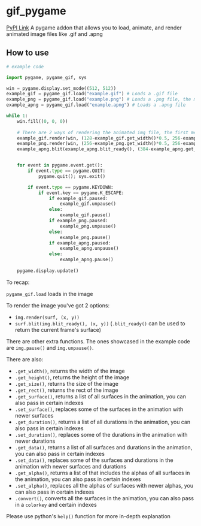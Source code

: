 # gif_pygame
[PyPI Link](https://pypi.org/project/gif-pygame/0.0.1/)
A pygame addon that allows you to load, animate, and render animated image files like .gif and .apng

## How to use
```py
# example code

import pygame, pygame_gif, sys

win = pygame.display.set_mode((512, 512))
example_gif = pygame_gif.load("example.gif") # Loads a .gif file
example_png = pygame_gif.load("example.png") # Loads a .png file, the module supports non-animated files, but it is not recommended
example_apng = pygame_gif.load("example.apng") # Loads a .apng file

while 1:
    win.fill((0, 0, 0))
    
    # There are 2 ways of rendering the animated img file, the first method is doing "gif.render(surface, (x, y))", the other method is doing "surface.blit(gif.blit_ready(), (x, y))". THE "blit_ready()" FUNCTION MUST BE CALLED WHEN DOING THE SECOND METHOD
    example_gif.render(win, (128-example_gif.get_width()*0.5, 256-example_gif.get_height()*0.5))
    example_png.render(win, (256-example_png.get_width()*0.5, 256-example_png.get_height()*0.5))
    example_apng.blit(example_apng.blit_ready(), (384-example_apng.get_width()*0.5, 256-example_apng.get_height()*0.5))


    for event in pygame.event.get():
        if event.type == pygame.QUIT:
            pygame.quit(); sys.exit()

        if event.type == pygame.KEYDOWN:
            if event.key == pygame.K_ESCAPE:
                if example_gif.paused:
                    example_gif.unpause()
                else:
                    example_gif.pause()
                if example_png.paused:
                    example_png.unpause()
                else:
                    example_png.pause()
                if example_apng.paused:
                    example_apng.unpause()
                else:
                    example_apng.pause()
                    
    pygame.display.update()
```

To recap:

`pygame_gif.load` loads in the image

To render the image you've got 2 options:
- `img.render(surf, (x, y))`
- `surf.blit(img.blit_ready(), (x, y))` (`.blit_ready()` can be used to return the current frame's surface)

There are other extra functions. The ones showcased in the example code are `img.pause()` and `img.unpause()`.

There are also:
- `.get_width()`, returns the width of the image
- `.get_height()`, returns the height of the image
- `.get_size()`, returns the size of the image
- `.get_rect()`, returns the rect of the image
- `.get_surface()`, returns a list of all surfaces in the animation, you can also pass in certain indexes
- `.set_surface()`, replaces some of the surfaces in the animation with newer surfaces
- `.get_duration()`, returns a list of all durations in the animation, you can also pass in certain indexes
- `.set_duration()`, replaces some of the durations in the animation with newer durations
- `.get_data()`, returns a list of all surfaces and durations in the animation, you can also pass in certain indexes
- `.set_data()`, replaces some of the surfaces and durations in the animation with newer surfaces and durations
- `.get_alpha()`, returns a list of that includes the alphas of all surfaces in the animation, you can also pass in certain indexes
- `.set_alpha()`, replaces all the alphas of surfaces with newer alphas, you can also pass in certain indexes
- `.convert()`, converts all the surfaces in the animation, you can also pass in a `colorkey` and certain indexes

Please use python's `help()` function for more in-depth explanation
